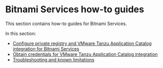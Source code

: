 # Bitnami Services how-to guides

This section contains how-to guides for Bitnami Services.

In this section:

- [Configure private registry and VMware Tanzu Application Catalog integration for Bitnami Services](configure-private-reg-integration.hbs.md)
- [Obtain credentials for VMware Tanzu Application Catalog integration](obtain-credentials-for-vac-integration.hbs.md)
- [Troubleshooting and known limitations](../../services-toolkit/how-to-guides/troubleshooting.hbs.md#stk-debug-dynamic-provisioning)
